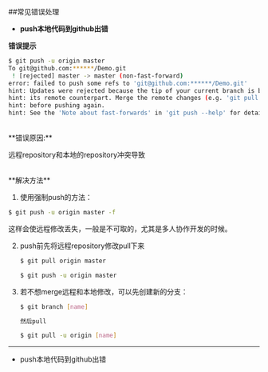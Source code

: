 ##常见错误处理
- **push本地代码到github出错**

**错误提示**
```bash
$ git push -u origin master
To git@github.com:******/Demo.git
 ! [rejected] master -> master (non-fast-forward)
error: failed to push some refs to 'git@github.com:******/Demo.git'
hint: Updates were rejected because the tip of your current branch is behind
hint: its remote counterpart. Merge the remote changes (e.g. 'git pull')
hint: before pushing again.
hint: See the 'Note about fast-forwards' in 'git push --help' for details.
```
<br/>
**错误原因:**

远程repository和本地的repository冲突导致

<br/>
**解决方法**

1. 使用强制push的方法：
```bash
$ git push -u origin master -f
```
这样会使远程修改丢失，一般是不可取的，尤其是多人协作开发的时候。

2. push前先将远程repository修改pull下来

    ```bash
    $ git pull origin master

    $ git push -u origin master
    ```

3. 若不想merge远程和本地修改，可以先创建新的分支：
    ```bash
    $ git branch [name]

    然后pull

    $ git pull -u origin [name]
    ```

------------
- push本地代码到github出错

